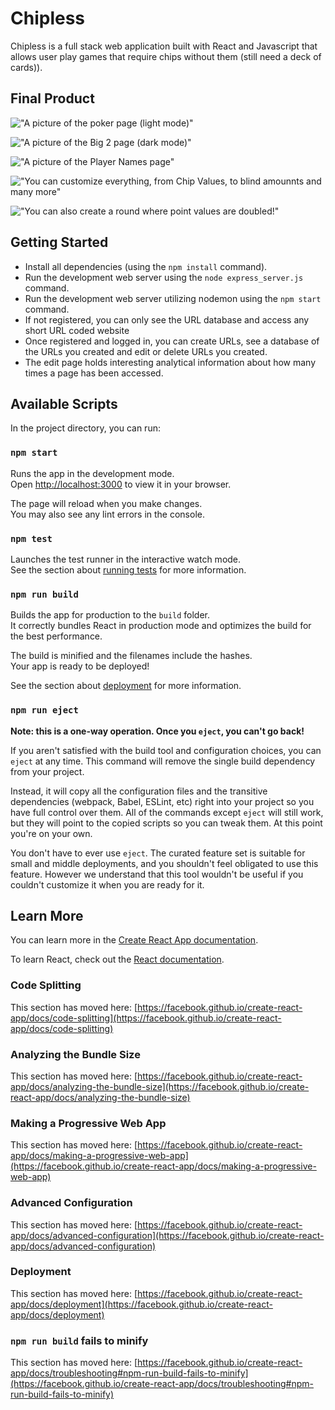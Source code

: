 # Chipless

Chipless is a full stack web application built with React and Javascript that allows user play games that require chips without them (still need a deck of cards)).

## Final Product

!["A picture of the poker page (light mode)"](https://github.com/joevalook/chipless/blob/master/docs/lightmodePoker.png?raw=true)

!["A picture of the Big 2 page (dark mode)"](https://github.com/joevalook/chipless/blob/master/docs/big2GameBlack.png?raw=true)

!["A picture of the Player Names page"](https://github.com/joevalook/chipless/blob/master/docs/pokerNames.png?raw=true)

!["You can customize everything, from Chip Values, to blind amounnts and many more"](https://github.com/joevalook/chipless/blob/master/docs/chipValues.png?raw=true)

!["You can also create a round where point values are doubled!"](https://github.com/joevalook/chipless/blob/master/docs/doubleUp.png?raw=true)

## Getting Started

- Install all dependencies (using the `npm install` command).
- Run the development web server using the `node express_server.js` command.
- Run the development web server utilizing nodemon using the `npm start` command.
- If not registered, you can only see the URL database and access any short URL coded website
- Once registered and logged in, you can create URLs, see a database of the URLs you created and edit or delete URLs you created.
- The edit page holds interesting analytical information about how many times a page has been accessed.

## Available Scripts

In the project directory, you can run:

### `npm start`

Runs the app in the development mode.\
Open [http://localhost:3000](http://localhost:3000) to view it in your browser.

The page will reload when you make changes.\
You may also see any lint errors in the console.

### `npm test`

Launches the test runner in the interactive watch mode.\
See the section about [running tests](https://facebook.github.io/create-react-app/docs/running-tests) for more information.

### `npm run build`

Builds the app for production to the `build` folder.\
It correctly bundles React in production mode and optimizes the build for the best performance.

The build is minified and the filenames include the hashes.\
Your app is ready to be deployed!

See the section about [deployment](https://facebook.github.io/create-react-app/docs/deployment) for more information.

### `npm run eject`

**Note: this is a one-way operation. Once you `eject`, you can't go back!**

If you aren't satisfied with the build tool and configuration choices, you can `eject` at any time. This command will remove the single build dependency from your project.

Instead, it will copy all the configuration files and the transitive dependencies (webpack, Babel, ESLint, etc) right into your project so you have full control over them. All of the commands except `eject` will still work, but they will point to the copied scripts so you can tweak them. At this point you're on your own.

You don't have to ever use `eject`. The curated feature set is suitable for small and middle deployments, and you shouldn't feel obligated to use this feature. However we understand that this tool wouldn't be useful if you couldn't customize it when you are ready for it.

## Learn More

You can learn more in the [Create React App documentation](https://facebook.github.io/create-react-app/docs/getting-started).

To learn React, check out the [React documentation](https://reactjs.org/).

### Code Splitting

This section has moved here: [https://facebook.github.io/create-react-app/docs/code-splitting](https://facebook.github.io/create-react-app/docs/code-splitting)

### Analyzing the Bundle Size

This section has moved here: [https://facebook.github.io/create-react-app/docs/analyzing-the-bundle-size](https://facebook.github.io/create-react-app/docs/analyzing-the-bundle-size)

### Making a Progressive Web App

This section has moved here: [https://facebook.github.io/create-react-app/docs/making-a-progressive-web-app](https://facebook.github.io/create-react-app/docs/making-a-progressive-web-app)

### Advanced Configuration

This section has moved here: [https://facebook.github.io/create-react-app/docs/advanced-configuration](https://facebook.github.io/create-react-app/docs/advanced-configuration)

### Deployment

This section has moved here: [https://facebook.github.io/create-react-app/docs/deployment](https://facebook.github.io/create-react-app/docs/deployment)

### `npm run build` fails to minify

This section has moved here: [https://facebook.github.io/create-react-app/docs/troubleshooting#npm-run-build-fails-to-minify](https://facebook.github.io/create-react-app/docs/troubleshooting#npm-run-build-fails-to-minify)
